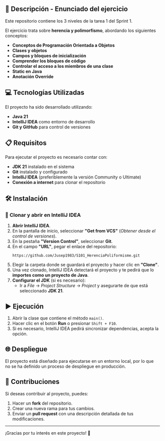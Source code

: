## 📄 Descripción - Enunciado del ejercicio

Este repositorio contiene los 3 niveles de la tarea 1 del Sprint 1.

El ejercicio trata sobre **herencia y polimorfismo**, abordando los siguientes conceptos:
- **Conceptos de Programación Orientada a Objetos**
- **Clases y objetos**
- **Campos y bloques de inicialización**
- **Comprender los bloques de código**
- **Controlar el acceso a los miembros de una clase**
- **Static en Java**
- **Anotación Override**

## 💻 Tecnologías Utilizadas

El proyecto ha sido desarrollado utilizando:
- **Java 21**
- **IntelliJ IDEA** como entorno de desarrollo
- **Git y GitHub** para control de versiones

## 📋 Requisitos

Para ejecutar el proyecto es necesario contar con:
- **JDK 21** instalado en el sistema
- **Git** instalado y configurado
- **IntelliJ IDEA** (preferiblemente la versión Community o Ultimate)
- **Conexión a internet** para clonar el repositorio

## 🛠️ Instalación

### 🔽 **Clonar y abrir en IntelliJ IDEA**

1. **Abrir IntelliJ IDEA**.
2. En la pantalla de inicio, seleccionar **"Get from VCS"** (*Obtener desde el control de versiones*).
3. En la pestaña **"Version Control"**, seleccionar **Git**.
4. En el campo **"URL"**, pegar el enlace del repositorio:
   ```
   https://github.com/Jusep1983/S101_HerenciaPoliformisme.git
   ```
5. Elegir la carpeta donde se guardará el proyecto y hacer clic en **"Clone"**.
6. Una vez clonado, IntelliJ IDEA detectará el proyecto y te pedirá que lo **importes como un proyecto de Java**.
7. **Configurar el JDK** (si es necesario):
   - Ir a *File* → *Project Structure* → *Project* y asegurarte de que está seleccionado **JDK 21**.

## ▶️ Ejecución

1. Abrir la clase que contiene el método `main()`.
2. Hacer clic en el botón **Run** o presionar `Shift + F10`.
3. Si es necesario, IntelliJ IDEA pedirá sincronizar dependencias, acepta la opción.

## 🌐 Despliegue

El proyecto está diseñado para ejecutarse en un entorno local, por lo que no se ha definido un proceso de despliegue en producción.

## 🤝 Contribuciones

Si deseas contribuir al proyecto, puedes:
1. Hacer un **fork** del repositorio.
2. Crear una nueva rama para tus cambios.
3. Enviar un **pull request** con una descripción detallada de tus modificaciones.

---

¡Gracias por tu interés en este proyecto! 🚀


